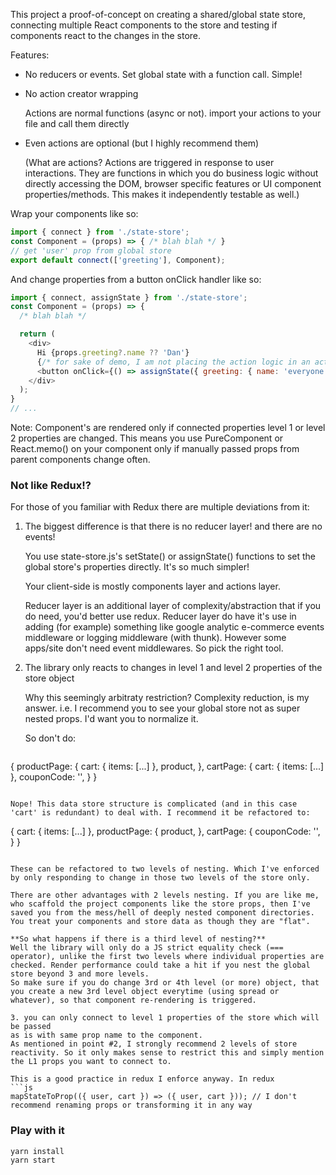 This project a proof-of-concept on creating a shared/global state store,
connecting multiple React components to the store and testing if
components react to the changes in the store.

Features:

* No reducers or events. Set global state with a function call. Simple!
* No action creator wrapping

  Actions are normal functions (async or not). import your actions to your file and call them directly
* Even actions are optional (but I highly recommend them)
  
  (What are actions? Actions are triggered in response to user interactions. They are functions in which you do business logic without directly accessing the DOM, browser specific features or UI component properties/methods. This makes it independently testable as well.)

Wrap your components like so:
```js
import { connect } from './state-store';
const Component = (props) => { /* blah blah */ }
// get 'user' prop from global store
export default connect(['greeting'], Component);
```

And change properties from a button onClick handler like so:
```js
import { connect, assignState } from './state-store';
const Component = (props) => {
  /* blah blah */

  return (
    <div>
      Hi {props.greeting?.name ?? 'Dan'}
      {/* for sake of demo, I am not placing the action logic in an action file */}
      <button onClick={() => assignState({ greeting: { name: 'everyone' }})}>Greet everyone</button>
    </div>
  );
}
// ...
```

Note: Component's are rendered only if connected properties level 1 or level 2 properties are changed. This means you use PureComponent or React.memo() on your component only if manually passed props from parent components change often. 

### Not like Redux!?

For those of you familiar with Redux there are multiple deviations from it:

1. The biggest difference is that there is no reducer layer! and there are no events!
   
   You use state-store.js's setState() or assignState() functions to set the global store's properties directly. It's so much simpler!
   
   Your client-side is mostly components layer and actions layer.

   Reducer layer is an additional layer of complexity/abstraction that if you do need, you'd better use redux. Reducer layer do have it's use in adding (for example) something like google analytic e-commerce events middleware or logging middleware (with thunk). However some apps/site don't need event middlewares. So pick the right tool.

2. The library only reacts to changes in level 1 and level 2 properties of the store object

   Why this seemingly arbitraty restriction?
   Complexity reduction, is my answer. i.e. I recommend you to see your global store not as
super nested props. I'd want you to normalize it.

   So don't do:
   ```
{
  productPage: {
    cart: {
      items: [...]
    },
    product,
  },
  cartPage: {
    cart: {
      items: [...]
    },
    couponCode: '',
  }
}
   ```

   Nope! This data store structure is complicated (and in this case 'cart' is redundant) to deal with. I recommend it be refactored to:
   ```
{
  cart: {
    items: [...]
  },
  productPage: {
    product,
  },
  cartPage: {
    couponCode: '',
  }
}
   ```

   These can be refactored to two levels of nesting. Which I've enforced by only responding to change in those two levels of the store only.

   There are other advantages with 2 levels nesting. If you are like me, who scaffold the project components like the store props, then I've saved you from the mess/hell of deeply nested component directories. You treat your components and store data as though they are "flat".

   **So what happens if there is a third level of nesting?**
   Well the library will only do a JS strict equality check (=== operator), unlike the first two levels where individual properties are checked. Render performance could take a hit if you nest the global store beyond 3 and more levels.
So make sure if you do change 3rd or 4th level (or more) object, that you create a new 3rd level object everytime (using spread or whatever), so that component re-rendering is triggered.

3. you can only connect to level 1 properties of the store which will be passed
as is with same prop name to the component.
As mentioned in point #2, I strongly recommend 2 levels of store reactivity. So it only makes sense to restrict this and simply mention the L1 props you want to connect to.

This is a good practice in redux I enforce anyway. In redux
```js
mapStateToProp(({ user, cart }) => ({ user, cart })); // I don't recommend renaming props or transforming it in any way
```

### Play with it
```
yarn install
yarn start
```
